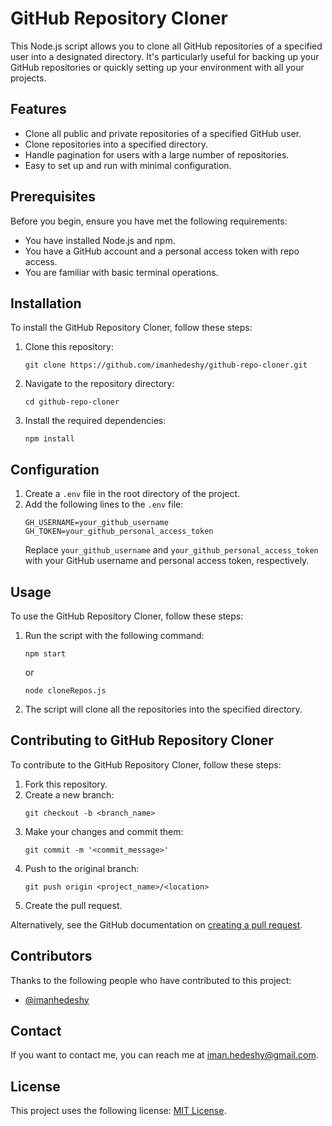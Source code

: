 
# GitHub Repository Cloner

This Node.js script allows you to clone all GitHub repositories of a specified user into a designated directory. It's particularly useful for backing up your GitHub repositories or quickly setting up your environment with all your projects.

## Features

- Clone all public and private repositories of a specified GitHub user.
- Clone repositories into a specified directory.
- Handle pagination for users with a large number of repositories.
- Easy to set up and run with minimal configuration.

## Prerequisites

Before you begin, ensure you have met the following requirements:

- You have installed Node.js and npm.
- You have a GitHub account and a personal access token with repo access.
- You are familiar with basic terminal operations.

## Installation

To install the GitHub Repository Cloner, follow these steps:

1. Clone this repository:
   ```
   git clone https://github.com/imanhedeshy/github-repo-cloner.git
   ```
2. Navigate to the repository directory:
   ```
   cd github-repo-cloner
   ```
3. Install the required dependencies:
   ```
   npm install
   ```

## Configuration

1. Create a `.env` file in the root directory of the project.
2. Add the following lines to the `.env` file:
   ```
   GH_USERNAME=your_github_username
   GH_TOKEN=your_github_personal_access_token
   ```
   Replace `your_github_username` and `your_github_personal_access_token` with your GitHub username and personal access token, respectively.

## Usage

To use the GitHub Repository Cloner, follow these steps:

1. Run the script with the following command:
   ```
   npm start
   ```
   or
   ```
   node cloneRepos.js
   ```

2. The script will clone all the repositories into the specified directory.

## Contributing to GitHub Repository Cloner

To contribute to the GitHub Repository Cloner, follow these steps:

1. Fork this repository.
2. Create a new branch: 
   ```
   git checkout -b <branch_name>
   ```
3. Make your changes and commit them: 
   ```
   git commit -m '<commit_message>'
   ```
4. Push to the original branch: 
   ```
   git push origin <project_name>/<location>
   ```
5. Create the pull request.

Alternatively, see the GitHub documentation on [creating a pull request](https://help.github.com/articles/creating-a-pull-request/).

## Contributors

Thanks to the following people who have contributed to this project:

- [@imanhedeshy](https://github.com/imanhedeshy)

## Contact

If you want to contact me, you can reach me at [iman.hedeshy@gmail.com](mailto:iman.hedeshy@gmail.com).

## License

This project uses the following license: [MIT License](<LICENSE.md>).
